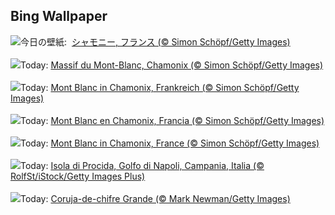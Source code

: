 ## Bing Wallpaper
![](https://www.bing.com/th?id=OHR.MontBlancMassif_JA-JP5454742573_UHD.jpg&w=1000)今日の壁紙: &nbsp;[シャモニー, フランス (© Simon Schöpf/Getty Images)](https://www.bing.com/th?id=OHR.MontBlancMassif_JA-JP5454742573_UHD.jpg)
<br><br/>
![](https://www.bing.com/th?id=OHR.MontBlancMassif_FR-FR3086355782_UHD.jpg&w=1000)Today: [Massif du Mont-Blanc, Chamonix (© Simon Schöpf/Getty Images)](https://www.bing.com/th?id=OHR.MontBlancMassif_FR-FR3086355782_UHD.jpg)
<br><br/>
![](https://www.bing.com/th?id=OHR.MontBlancMassif_DE-DE0416304565_UHD.jpg&w=1000)Today: [Mont Blanc in Chamonix, Frankreich (© Simon Schöpf/Getty Images)](https://www.bing.com/th?id=OHR.MontBlancMassif_DE-DE0416304565_UHD.jpg)
<br><br/>
![](https://www.bing.com/th?id=OHR.MontBlancMassif_ES-ES6175226361_UHD.jpg&w=1000)Today: [Mont Blanc en Chamonix, Francia (© Simon Schöpf/Getty Images)](https://www.bing.com/th?id=OHR.MontBlancMassif_ES-ES6175226361_UHD.jpg)
<br><br/>
![](https://www.bing.com/th?id=OHR.MontBlancMassif_EN-GB2071333210_UHD.jpg&w=1000)Today: [Mont Blanc in Chamonix, France (© Simon Schöpf/Getty Images)](https://www.bing.com/th?id=OHR.MontBlancMassif_EN-GB2071333210_UHD.jpg)
<br><br/>
![](https://www.bing.com/th?id=OHR.GiornataMondialeDellaPasta_IT-IT9004534121_UHD.jpg&w=1000)Today: [Isola di Procida, Golfo di Napoli, Campania, Italia (© RolfSt/iStock/Getty Images Plus)](https://www.bing.com/th?id=OHR.GiornataMondialeDellaPasta_IT-IT9004534121_UHD.jpg)
<br><br/>
![](https://www.bing.com/th?id=OHR.GreatOwl_PT-BR6294923796_UHD.jpg&w=1000)Today: [Coruja-de-chifre Grande (© Mark Newman/Getty Images)](https://www.bing.com/th?id=OHR.GreatOwl_PT-BR6294923796_UHD.jpg)
<br><br/>
